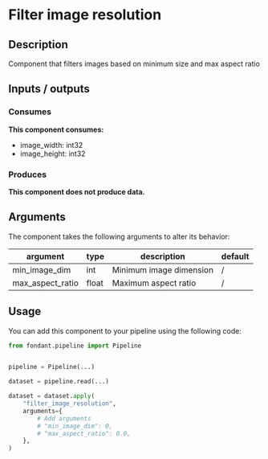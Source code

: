 # Filter image resolution

<a id="filter_image_resolution#description"></a>
## Description
Component that filters images based on minimum size and max aspect ratio

<a id="filter_image_resolution#inputs_outputs"></a>
## Inputs / outputs 

<a id="filter_image_resolution#consumes"></a>
### Consumes 
**This component consumes:**

- image_width: int32
- image_height: int32




<a id="filter_image_resolution#produces"></a>  
### Produces 


**This component does not produce data.**

<a id="filter_image_resolution#arguments"></a>
## Arguments

The component takes the following arguments to alter its behavior:

| argument | type | description | default |
| -------- | ---- | ----------- | ------- |
| min_image_dim | int | Minimum image dimension | / |
| max_aspect_ratio | float | Maximum aspect ratio | / |

<a id="filter_image_resolution#usage"></a>
## Usage 

You can add this component to your pipeline using the following code:

```python
from fondant.pipeline import Pipeline


pipeline = Pipeline(...)

dataset = pipeline.read(...)

dataset = dataset.apply(
    "filter_image_resolution",
    arguments={
        # Add arguments
        # "min_image_dim": 0,
        # "max_aspect_ratio": 0.0,
    },
)
```

